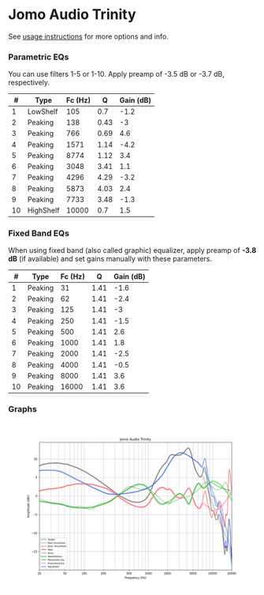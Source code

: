 # Jomo Audio Trinity
See [usage instructions](https://github.com/jaakkopasanen/AutoEq#usage) for more options and info.

### Parametric EQs
You can use filters 1-5 or 1-10. Apply preamp of -3.5 dB or -3.7 dB, respectively.

|   # | Type      |   Fc (Hz) |    Q |   Gain (dB) |
|-----|-----------|-----------|------|-------------|
|   1 | LowShelf  |       105 | 0.7  |        -1.2 |
|   2 | Peaking   |       138 | 0.43 |        -3   |
|   3 | Peaking   |       766 | 0.69 |         4.6 |
|   4 | Peaking   |      1571 | 1.14 |        -4.2 |
|   5 | Peaking   |      8774 | 1.12 |         3.4 |
|   6 | Peaking   |      3048 | 3.41 |         1.1 |
|   7 | Peaking   |      4296 | 4.29 |        -3.2 |
|   8 | Peaking   |      5873 | 4.03 |         2.4 |
|   9 | Peaking   |      7733 | 3.48 |        -1.3 |
|  10 | HighShelf |     10000 | 0.7  |         1.5 |

### Fixed Band EQs
When using fixed band (also called graphic) equalizer, apply preamp of **-3.8 dB** (if available) and set gains manually with these parameters.

|   # | Type    |   Fc (Hz) |    Q |   Gain (dB) |
|-----|---------|-----------|------|-------------|
|   1 | Peaking |        31 | 1.41 |        -1.6 |
|   2 | Peaking |        62 | 1.41 |        -2.4 |
|   3 | Peaking |       125 | 1.41 |        -3   |
|   4 | Peaking |       250 | 1.41 |        -1.5 |
|   5 | Peaking |       500 | 1.41 |         2.6 |
|   6 | Peaking |      1000 | 1.41 |         1.8 |
|   7 | Peaking |      2000 | 1.41 |        -2.5 |
|   8 | Peaking |      4000 | 1.41 |        -0.5 |
|   9 | Peaking |      8000 | 1.41 |         3.6 |
|  10 | Peaking |     16000 | 1.41 |         3.6 |

### Graphs
![](./Jomo%20Audio%20Trinity.png)
